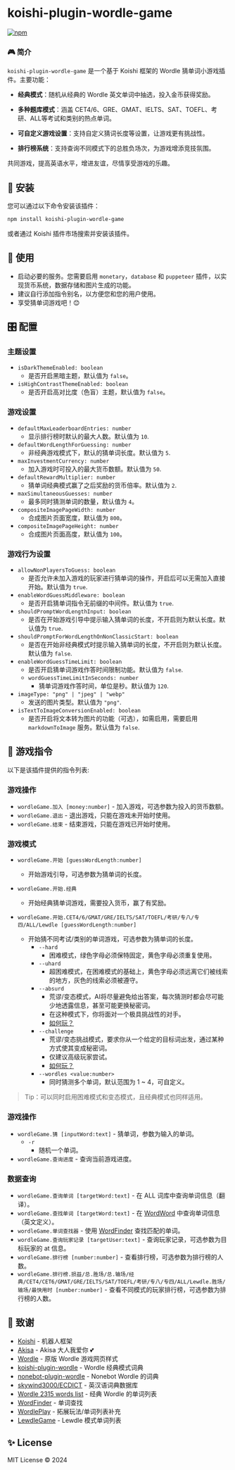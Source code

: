 # koishi-plugin-wordle-game

[![npm](https://img.shields.io/npm/v/koishi-plugin-wordle-game?style=flat-square)](https://www.npmjs.com/package/koishi-plugin-wordle-game)

### 🎮 简介

`koishi-plugin-wordle-game` 是一个基于 Koishi 框架的 Wordle 猜单词小游戏插件。主要功能：

- **经典模式**：随机从经典的 Wordle 英文单词中抽选，投入金币获得奖励。

- **多种题库模式**：涵盖 CET4/6、GRE、GMAT、IELTS、SAT、TOEFL、考研、ALL等考试和类别的热点单词。

- **可自定义游戏设置**：支持自定义猜词长度等设置，让游戏更有挑战性。

- **排行榜系统**：支持查询不同模式下的总胜负场次，为游戏增添竞技氛围。

共同游戏，提高英语水平，增进友谊，尽情享受游戏的乐趣。

## 🚀 安装

您可以通过以下命令安装该插件：

```bash
npm install koishi-plugin-wordle-game
```

或者通过 Koishi 插件市场搜索并安装该插件。

## 🎣 使用

- 启动必要的服务。您需要启用 `monetary`，`database` 和 `puppeteer` 插件，以实现货币系统，数据存储和图片生成的功能。
- 建议自行添加指令别名，以方便您和您的用户使用。
- 享受猜单词游戏吧！😊

## 🎛 配置

### 主题设置

- `isDarkThemeEnabled: boolean`
  - 是否开启黑暗主题，默认值为 `false`。
- `isHighContrastThemeEnabled: boolean`
  - 是否开启高对比度（色盲）主题，默认值为 `false`。

### 游戏设置

- `defaultMaxLeaderboardEntries: number`
  - 显示排行榜时默认的最大人数。默认值为 `10`.
- `defaultWordLengthForGuessing: number`
  - 非经典游戏模式下，默认的猜单词长度。默认值为 `5`.
- `maxInvestmentCurrency: number`
  - 加入游戏时可投入的最大货币数额。默认值为 `50`.
- `defaultRewardMultiplier: number`
  - 猜单词经典模式赢了之后奖励的货币倍率。默认值为 `2`.
- `maxSimultaneousGuesses: number`
  - 最多同时猜测单词的数量，默认值为 `4`。
- `compositeImagePageWidth: number`
  - 合成图片页面宽度，默认值为 `800`。
- `compositeImagePageHeight: number`
  - 合成图片页面高度，默认值为 `100`。


### 游戏行为设置

- `allowNonPlayersToGuess: boolean`
  - 是否允许未加入游戏的玩家进行猜单词的操作，开启后可以无需加入直接开始。默认值为 `true`.
- `enableWordGuessMiddleware: boolean`
  - 是否开启猜单词指令无前缀的中间件。默认值为 `true`.
- `shouldPromptWordLengthInput: boolean`
  - 是否在开始游戏引导中提示输入猜单词的长度，不开启则为默认长度。默认值为 `true`.
- `shouldPromptForWordLengthOnNonClassicStart: boolean`
  - 是否在开始非经典模式时提示输入猜单词的长度，不开启则为默认长度。默认值为 `false`.
- `enableWordGuessTimeLimit: boolean`
  - 是否开启猜单词游戏作答时间限制功能。默认值为 `false`.
  - `wordGuessTimeLimitInSeconds: number`
    - 猜单词游戏作答时间，单位是秒。默认值为 `120`.
- `imageType: "png" | "jpeg" | "webp"`
  - 发送的图片类型。默认值为 `"png"`.
- `isTextToImageConversionEnabled: boolean`
  - 是否开启将文本转为图片的功能（可选），如需启用，需要启用 `markdownToImage` 服务。默认值为 `false`.

## 🎳 游戏指令

以下是该插件提供的指令列表:

### 游戏操作

- `wordleGame.加入 [money:number]` - 加入游戏，可选参数为投入的货币数额。
- `wordleGame.退出` - 退出游戏，只能在游戏未开始时使用。
- `wordleGame.结束` - 结束游戏，只能在游戏已开始时使用。

### 游戏模式

- `wordleGame.开始 [guessWordLength:number]`
  - 开始游戏引导，可选参数为猜单词的长度。

- `wordleGame.开始.经典`
  - 开始经典猜单词游戏，需要投入货币，赢了有奖励。

- `wordleGame.开始.CET4/6/GMAT/GRE/IELTS/SAT/TOEFL/考研/专八/专四/ALL/Lewdle [guessWordLength:number]`
  - 开始猜不同考试/类别的单词游戏，可选参数为猜单词的长度。
    - `--hard`
      - 困难模式，绿色字母必须保特固定，黄色字母必须重复使用。
    - `--uhard`
      - 超困难模式，在困难模式的基础上，黄色字母必须远离它们被线索的地方，灰色的线索必须被遵守。
    - `--absurd`
      - 荒谬/变态模式，AI将尽量避免给出答案，每次猜测时都会尽可能少地透露信息，甚至可能更换秘密词。
      - 在这种模式下，你将面对一个极具挑战性的对手。
      - [如何玩？](https://qntm.org/absurdle)
    - `--challenge`
      - 荒谬/变态挑战模式，要求你从一个给定的目标词出发，通过某种方式使其变成秘密词。
      - 仅建议高级玩家尝试。
      - [如何玩？](https://qntm.org/challenge)
    - `--wordles <value:number>`
      - 同时猜测多个单词，默认范围为 1 ~ 4，可自定义。

> Tip：可以同时启用困难模式和变态模式，且经典模式也同样适用。

### 游戏操作

- `wordleGame.猜 [inputWord:text]` - 猜单词，参数为输入的单词。
  - `-r`
    - 随机一个单词。
- `wordleGame.查询进度` - 查询当前游戏进度。

### 数据查询

- `wordleGame.查询单词 [targetWord:text]` - 在 ALL 词库中查询单词信息（翻译）。
- `wordleGame.查找单词 [targetWord:text]` - 在 [WordWord](https://wordword.org/) 中查询单词信息（英文定义）。
- `wordleGame.单词查找器` - 使用 [WordFinder](https://wordword.org/) 查找匹配的单词。
- `wordleGame.查询玩家记录 [targetUser:text]` - 查询玩家记录，可选参数为目标玩家的 at 信息。
- `wordleGame.排行榜 [number:number]` - 查看排行榜，可选参数为排行榜的人数。
- `wordleGame.排行榜.损益/总.胜场/总.输场/经典/CET4/CET6/GMAT/GRE/IELTS/SAT/TOEFL/考研/专八/专四/ALL/Lewdle.胜场/输场/最快用时 [number:number]` -
  查看不同模式的玩家排行榜，可选参数为排行榜的人数。

## 🍰 致谢

- [Koishi](https://koishi.chat/) - 机器人框架
- [Akisa](https://forum.koishi.xyz/u/akisa/summary) - Akisa 大人我爱你 💕
- [Wordle](https://www.nytimes.com/games/wordle/index.html) - 原版 Wordle 游戏网页样式
- [koishi-plugin-wordle](https://www.npmjs.com/package/koishi-plugin-wordle) - Wordle 经典模式词典
- [nonebot-plugin-wordle](https://github.com/noneplugin/nonebot-plugin-wordle) - Nonebot Wordle 的词典
- [skywind3000/ECDICT](https://github.com/skywind3000/ECDICT) - 英汉语词典数据库
- [Wordle 2315 words list](https://gist.github.com/DevilXD/6ad6cc1fe37872d069a795edd51233b2#file-wordle_words-txt) - 经典 Wordle 的单词列表
- [WordFinder](https://wordword.org/) - 单词查找
- [WordlePlay](https://wordleplay.com/wordle-games) - 拓展玩法/单词列表补充
- [LewdleGame](https://www.lewdlegame.com/App) - Lewdle 模式单词列表

## ✨ License

MIT License © 2024
